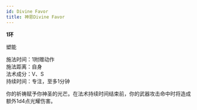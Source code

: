 ```yaml
---
id: Divine Favor
title: 神恩Divine Favor
---
```


**1环**

塑能

施法时间：1附赠动作  
施法距离：自身  
法术成分：V、S  
持续时间：专注，至多1分钟  


你的祈祷赋予你神圣的光芒。在法术持续时间结束前，你的武器攻击命中时将造成额外1d4点光耀伤害。
